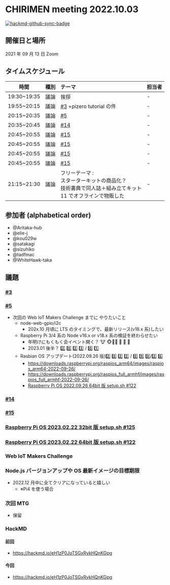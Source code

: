 # CHIRIMEN meeting 2022.10.03

[![hackmd-github-sync-badge](https://hackmd.io/-O2Gu3BbQhOz8nF-AOk4Ng/badge)](https://hackmd.io/-O2Gu3BbQhOz8nF-AOk4Ng)


## 開催日と場所

2021 年 09 月 13 日 Zoom

## タイムスケジュール

|    時間     | 種別 | テーマ                                                                                                         | 担当者 |
| :---------: | :--: | :------------------------------------------------------------------------------------------------------------- | :----- |
| 19:30~19:35 | 議論 | 挨拶                                                                                                           | -      |
| 19:55~20:15 | 議論 | [#3](https://github.com/chirimen-oh/meeting/issues/3) +pizero tutorial の件                                    | -      |
| 20:15~20:35 | 議論 | [#5](https://github.com/chirimen-oh/meeting/issues/5)                                                          | -      |
| 20:35~20:45 | 議論 | [#14](https://github.com/chirimen-oh/meeting/issues/14)                                                        | -      |
| 20:45~20:55 | 議論 | [#15](https://github.com/chirimen-oh/meeting/issues/15)                                                        | -      |
| 20:45~20:55 | 議論 | [#15](https://github.com/chirimen-oh/chirimen/issues/121)                                                      | -      |
| 20:45~20:55 | 議論 | [#15](https://github.com/chirimen-oh/chirimen/issues/125)                                                      | -      |
| 20:45~20:55 | 議論 | [#15](https://github.com/chirimen-oh/chirimen/issues/122)                                                      | -      |
| 21:15~21:30 | 議論 | フリーテーマ :<br> スターターキットの商品化？<br>技術書典で同人誌＋組み立てキット<br>11 でオフラインで物販した | -      |

## 参加者 (alphabetical order)

- @Aritaka-hub
- @elie-j
- @kou029w
- @satakagi
- @sizuhiko
- @tadfmac
- @WhiteHawk-taka

## 議題

### [#3](https://github.com/chirimen-oh/meeting/issues/3)

### [#5](https://github.com/chirimen-oh/meeting/issues/5)

- 次回の Web IoT Makers Challenge までに やりたいこと
  - node-web-gpio/i2c
    - 202x.10 月頃に LTS のタイミングで、最新リリース(v18.x 系)したい
  - Raspberry Pi 3/4 系の Node v16.x or v18.x 系の検証を終わらせたい
    - 年明けにもくもく会イベント開く？ :cow: :monkey_face::8ball::meat_on_bone: :panda_face: :cake: :tropical_drink:
    - 2023.01 後半？ :two: :zero: :two: :three: / :zero: :one:
  - Rasbian OS アップデート(2022.09.26 版):two: :zero: :two: :two: / :zero: :nine: :zero:/:two: :six:
    - https://downloads.raspberrypi.org/raspios_arm64/images/raspios_arm64-2022-09-26/
    - https://downloads.raspberrypi.org/raspios_full_armhf/images/raspios_full_armhf-2022-09-26/
    - [Raspberry Pi OS 2022.09.26 64bit 版 setup.sh #122](https://github.com/chirimen-oh/chirimen/issues/122)

### [#14](https://github.com/chirimen-oh/meeting/issues/14)

### [#15](https://github.com/chirimen-oh/meeting/issues/15)

### [Raspberry Pi OS 2023.02.22 32bit 版 setup.sh #125](https://github.com/chirimen-oh/chirimen/issues/125)

### [Raspberry Pi OS 2023.02.22 64bit 版 setup.sh #122](https://github.com/chirimen-oh/chirimen/issues/122)

### Web IoT Makers Challenge

### Node.js バージョンアップや OS 最新イメージの目標期限

- 2022.12 月中に全てクリアになっていると嬉しい
  - ※Pi4 を使う場合

### 次回 MTG

- 保留

### HackMD

#### 前回

- https://hackmd.io/eH1zP0JoTSGxRykHQnKGpg

#### 今回

- https://hackmd.io/eH1zP0JoTSGxRykHQnKGpg
